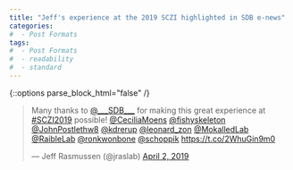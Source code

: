 ```yaml
---
title: "Jeff's experience at the 2019 SCZI highlighted in SDB e-news"
categories:
#  - Post Formats
tags:
#  - Post Formats
#  - readability
#  - standard
---
```

{::options parse_block_html="false" /}

<div class="center">

<blockquote class="twitter-tweet" data-lang="en"><p lang="en" dir="ltr">Many thanks to <a href="https://twitter.com/___SDB___?ref_src=twsrc%5Etfw">@___SDB___</a> for making this great experience at <a href="https://twitter.com/hashtag/SCZI2019?src=hash&amp;ref_src=twsrc%5Etfw">#SCZI2019</a> possible! <a href="https://twitter.com/CeciliaMoens?ref_src=twsrc%5Etfw">@CeciliaMoens</a> <a href="https://twitter.com/fishyskeleton?ref_src=twsrc%5Etfw">@fishyskeleton</a> <a href="https://twitter.com/JohnPostlethw8?ref_src=twsrc%5Etfw">@JohnPostlethw8</a> <a href="https://twitter.com/kdrerup?ref_src=twsrc%5Etfw">@kdrerup</a> <a href="https://twitter.com/leonard_zon?ref_src=twsrc%5Etfw">@leonard_zon</a> <a href="https://twitter.com/MokalledLab?ref_src=twsrc%5Etfw">@MokalledLab</a> <a href="https://twitter.com/RaibleLab?ref_src=twsrc%5Etfw">@RaibleLab</a> <a href="https://twitter.com/ronkwonbone?ref_src=twsrc%5Etfw">@ronkwonbone</a> <a href="https://twitter.com/schoppik?ref_src=twsrc%5Etfw">@schoppik</a> <a href="https://t.co/2WhuGin9m0">https://t.co/2WhuGin9m0</a></p>&mdash; Jeff Rasmussen (@jraslab) <a href="https://twitter.com/jraslab/status/1113223879596564481?ref_src=twsrc%5Etfw">April 2, 2019</a></blockquote>
<script async src="https://platform.twitter.com/widgets.js" charset="utf-8"></script>

</div>